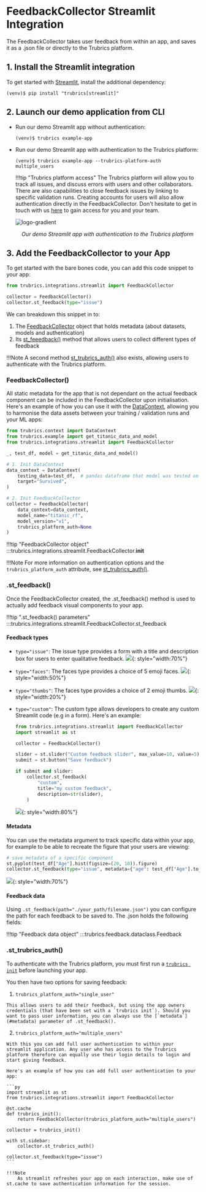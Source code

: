 # FeedbackCollector Streamlit Integration
The FeedbackCollector takes user feedback from within an app, and saves it as a .json file or directly to the Trubrics platform.

## 1. Install the Streamlit integration
To get started with [Streamlit](https://streamlit.io/), install the additional dependency:

```console
(venv)$ pip install "trubrics[streamlit]"
```

## 2. Launch our demo application from CLI
- Run our demo Streamlit app without authentication:
    ```console
    (venv)$ trubrics example-app
    ```
  
- Run our demo Streamlit app with authentication to the Trubrics platform:
    ```console
    (venv)$ trubrics example-app --trubrics-platform-auth multiple_users
    ```

    !!!tip "Trubrics platform access"
        The Trubrics platform will allow you to track all issues, and discuss errors with users and other collaborators. There are also capabilities to close feedback issues by linking to specific validation runs. Creating accounts for users will also allow authentication directly in the FeedbackCollector. Don't hesitate to get in touch with us [here](https://trubrics.com/demo/) to gain access for you and your team.

    ![logo-gradient](./assets/titanic-feedback-example.png)
    <p align="center"><em>Our demo Streamlit app with authentication to the Trubrics platform</em></p>


## 3. Add the FeedbackCollector to your App
To get started with the bare bones code, you can add this code snippet to your app:
```py
from trubrics.integrations.streamlit import FeedbackCollector

collector = FeedbackCollector()
collector.st_feedback(type="issue")
```

We can breakdown this snippet in to:

1. The [FeedbackCollector](#feedbackcollector) object that holds metadata (about datasets, models and authentication)
2. Its [st_feeedback()](#st_feedback) method that allows users to collect different types of feedback

!!!Note
    A second method [st_trubrics_auth()](#st_trubrics_auth) also exists, allowing users to authenticate with the Trubrics platform.

### FeedbackCollector()

All static metadata for the app that is not dependant on the actual feedback component can be included in the FeedbackCollector upon initialisation. Here's an example of how you can use it with the [DataContext](./data_context.md), allowing you to harmonise the data assets between your training / validation runs and your ML apps:

```py
from trubrics.context import DataContext
from trubrics.example import get_titanic_data_and_model
from trubrics.integrations.streamlit import FeedbackCollector

_, test_df, model = get_titanic_data_and_model()

# 1. Init DataContext
data_context = DataContext(
    testing_data=test_df,  # pandas dataframe that model was tested on
    target="Survived",
)

# 2. Init FeedbackCollector
collector = FeedbackCollector(
    data_context=data_context,
    model_name="titanic_rf",
    model_version="v1",
    trubrics_platform_auth=None
)
```

!!!tip "FeedbackCollector object"
    :::trubrics.integrations.streamlit.FeedbackCollector.__init__

!!!Note
    For more information on authentication options and the `trubrics_platform_auth` attribute, see [st_trubrics_auth()](#st_trubrics_auth).

### .st_feedback()
Once the FeedbackCollector created, the .st_feedback() method is used to actually add feedback visual components to your app.

!!!tip ".st_feedback() parameters"
    :::trubrics.integrations.streamlit.FeedbackCollector.st_feedback

#### Feedback types
- `type="issue"`:
  The issue type provides a form with a title and description box for users to enter qualitative feedback.
  ![](./assets/feedback-issue.png){: style="width:70%"}

- `type="faces"`:
  The faces type provides a choice of 5 emoji faces.
  ![](./assets/feedback-faces.png){: style="width:50%"}

- `type="thumbs"`:
  The faces type provides a choice of 2 emoji thumbs.
  ![](./assets/feedback-thumbs.png){: style="width:20%"}

- `type="custom"`:
  The custom type allows developers to create any custom Streamlit code (e.g in a form).
  Here's an example:
  ```py
  from trubrics.integrations.streamlit import FeedbackCollector
  import streamlit as st

  collector = FeedbackCollector()

  slider = st.slider("Custom feedback slider", max_value=10, value=5)
  submit = st.button("Save feedback")

  if submit and slider:
      collector.st_feedback(
          "custom",
          title="my custom feedback",
          description=str(slider),
      )
  ```
  ![](./assets/feedback-custom.png){: style="width:80%"}

#### Metadata
You can use the metadata argument to track specific data within your app, for example to be able to recreate the figure that your users are viewing:

```py
# save metadata of a specific component
st.pyplot(test_df["Age"].hist(figsize=(20, 10)).figure)
collector.st_feedback(type="issue", metadata={"age": test_df["Age"].to_list()})
```

![](./assets/feedback-metadata.png){: style="width:70%"}

#### Feedback data
Using `.st_feedback(path="./your_path/filename.json")` you can configure the path for each feedback to be saved to. The .json holds the following fields:

!!!tip "Feedback data object"
    :::trubrics.feedback.dataclass.Feedback


### .st_trubrics_auth()
To authenticate with the Trubrics platform, you must first run a [`trubrics init`](./trubrics_cli.md#2-connect-to-the-trubrics-platform-with-trubrics-init) before launching your app.

You then have two options for saving feedback:

  1. `trubrics_platform_auth="single_user"`
     
    This allows users to add their feedback, but using the app owners credentials (that have been set with a `trubrics init`). Should you want to pass user information, you can always use the [`metadata`](#metadata) parameter of .st_feedback().

  2. `trubrics_platform_auth="multiple_users"`
     
    With this you can add full user authentication to within your streamlit application. Any user who has access to the Trubrics platform therefore can equally use their login details to login and start giving feedback.

    Here's an example of how you can add full user authentication to your app:

    ```py
    import streamlit as st
    from trubrics.integrations.streamlit import FeedbackCollector

    @st.cache
    def trubrics_init():
        return FeedbackCollector(trubrics_platform_auth="multiple_users")

    collector = trubrics_init()

    with st.sidebar:
        collector.st_trubrics_auth()

    collector.st_feedback(type="issue")
    ```

    !!!Note
        As streamlit refreshes your app on each interaction, make use of st.cache to save authentication information for the session.
